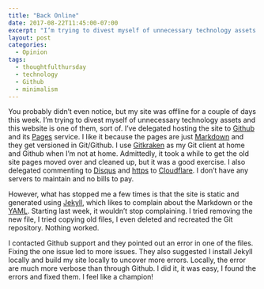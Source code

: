 ```yaml
---
title: "Back Online"
date: 2017-08-22T11:45:00-07:00
excerpt: "I’m trying to divest myself of unnecessary technology assets so I’ve delegated hosting this site to Github and its Pages service."
layout: post
categories:
  - Opinion
tags:
  - thoughtfulthursday
  - technology
  - Github
  - minimalism
---
```

You probably didn’t even notice, but my site was offline for a couple of days this week. I’m trying to divest myself of unnecessary technology assets and this website is one of them, sort of. I’ve delegated hosting the site to [Github](https://github.com/) and its [Pages](https://pages.github.com/) service. I like it because the pages are just [Markdown](/markdown.html) and they get versioned in Git/Github. I use [Gitkraken](https://www.gitkraken.com/) as my Git client at home and Github when I’m not at home. Admittedly, it took a while to get the old site pages moved over and cleaned up, but it was a good exercise. I also delegated commenting to [Disqus](https://disqus.com/) and [https](https://en.wikipedia.org/wiki/HTTPS) to [Cloudflare](https://www.cloudflare.com/). I don’t have any servers to maintain and no bills to pay.

However, what has stopped me a few times is that the site is static and generated using [Jekyll](https://jekyllrb.com/), which likes to complain about the Markdown or the [YAML](http://www.yaml.org/start.html). Starting last week, it wouldn’t stop complaining. I tried removing the new file, I tried copying old files, I even deleted and recreated the Git repository. Nothing worked.

I contacted Github support and they pointed out an error in one of the files. Fixing the one issue led to more issues. They also suggested I install Jekyll locally and build my site locally to uncover more errors. Locally, the error are much more verbose than through Github. I did it, it was easy, I found the errors and fixed them. I feel like a champion!
